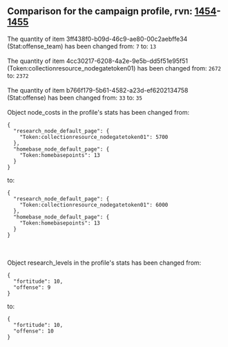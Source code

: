 ## Comparison for the campaign profile, rvn: [1454](https://github.com/PRO100KatYT/FortniteProfileRevisions/tree/main/profiles/campaign/1454%20campaign.json)-[1455](https://github.com/PRO100KatYT/FortniteProfileRevisions/tree/main/profiles/campaign/1455%20campaign.json)

The quantity of item 3ff438f0-b09d-46c9-ae80-00c2aebffe34 (Stat:offense_team) has been changed from: `7` to: `13`
<br><br>
The quantity of item 4cc30217-6208-4a2e-9e5b-dd5f51e95f51 (Token:collectionresource_nodegatetoken01) has been changed from: `2672` to: `2372`
<br><br>
The quantity of item b766f179-5b61-4582-a23d-ef6202134758 (Stat:offense) has been changed from: `33` to: `35`
<br><br>
Object node_costs in the profile's stats has been changed from:

```
{
  "research_node_default_page": {
    "Token:collectionresource_nodegatetoken01": 5700
  },
  "homebase_node_default_page": {
    "Token:homebasepoints": 13
  }
}
```

to:

```
{
  "research_node_default_page": {
    "Token:collectionresource_nodegatetoken01": 6000
  },
  "homebase_node_default_page": {
    "Token:homebasepoints": 13
  }
}
```

<br><br>
Object research_levels in the profile's stats has been changed from:

```
{
  "fortitude": 10,
  "offense": 9
}
```

to:

```
{
  "fortitude": 10,
  "offense": 10
}
```

<br><br>
